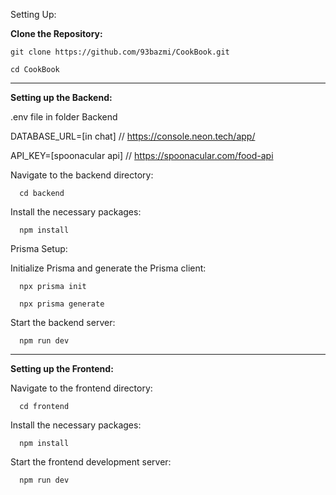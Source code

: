 Setting Up:

**Clone the Repository:**

    git clone https://github.com/93bazmi/CookBook.git

    cd CookBook

--------------------------------------------------------------------------------------------------
**Setting up the Backend:**

.env file in folder Backend

DATABASE_URL=[in chat] // https://console.neon.tech/app/

API_KEY=[spoonacular api] // https://spoonacular.com/food-api

Navigate to the backend directory:

      cd backend
  
Install the necessary packages:

      npm install

Prisma Setup:

Initialize Prisma and generate the Prisma client:

      npx prisma init
  
      npx prisma generate
  
  
Start the backend server:

      npm run dev
  
--------------------------------------------------------------------------------------------------
**Setting up the Frontend:**

Navigate to the frontend directory:

      cd frontend
  
Install the necessary packages:

      npm install
  
Start the frontend development server:

      npm run dev
  



